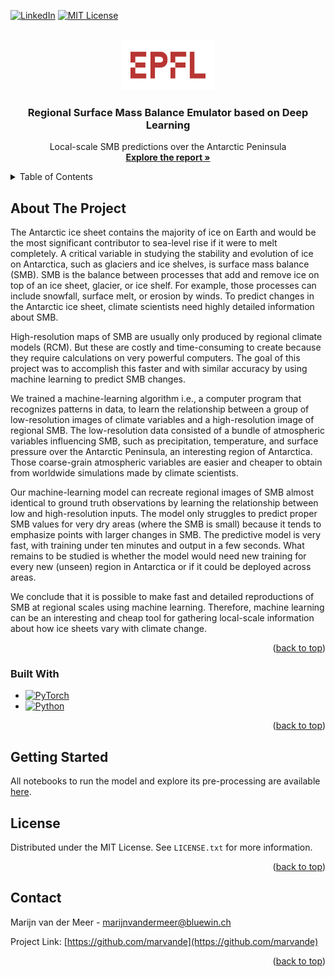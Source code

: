 [![LinkedIn][linkedin-shield]][linkedin-url]
[![MIT License][license-shield]][license-url]




<!-- PROJECT LOGO -->
<br />
<div align="center">
  <a href="https://github.com/othneildrew/Best-README-Template">
    <img src="images/EPFLlogo.png" alt="Logo" width="150" height="80">
  </a>

  <h3 align="center">Regional Surface Mass Balance Emulator based on Deep Learning</h3>

  <p align="center">
    Local-scale SMB predictions over the Antarctic Peninsula
    <br />
    <a href="https://github.com/marvande/master-thesis/blob/main/master_thesis.pdf"><strong>Explore the report »</strong></a>
    <br />
  </p>
</div>



<!-- TABLE OF CONTENTS -->
<details>
  <summary>Table of Contents</summary>
  <ol>
    <li>
      <a href="#about-the-project">About The Project</a>
      <ul>
        <li><a href="#built-with">Built With</a></li>
      </ul>
    </li>
    <li>
      <a href="#getting-started">Getting Started</a>
    </li>
    <li><a href="#license">License</a></li>
    <li><a href="#contact">Contact</a></li>
  </ol>
</details>



<!-- ABOUT THE PROJECT -->
## About The Project

The Antarctic ice sheet contains the majority of ice on Earth and would be the most significant
contributor to sea-level rise if it were to melt completely. A critical variable in studying the
stability and evolution of ice on Antarctica, such as glaciers and ice shelves, is surface mass
balance (SMB). SMB is the balance between processes that add and remove ice on top of an ice
sheet, glacier, or ice shelf. For example, those processes can include snowfall, surface melt, or
erosion by winds. To predict changes in the Antarctic ice sheet, climate scientists need highly
detailed information about SMB.

High-resolution maps of SMB are usually only produced by regional climate models (RCM).
But these are costly and time-consuming to create because they require calculations on very
powerful computers. The goal of this project was to accomplish this faster and with similar
accuracy by using machine learning to predict SMB changes.

We trained a machine-learning algorithm i.e., a computer program that recognizes patterns in
data, to learn the relationship between a group of low-resolution images of climate variables
and a high-resolution image of regional SMB. The low-resolution data consisted of a bundle
of atmospheric variables influencing SMB, such as precipitation, temperature, and surface
pressure over the Antarctic Peninsula, an interesting region of Antarctica. Those coarse-grain
atmospheric variables are easier and cheaper to obtain from worldwide simulations made by
climate scientists.

Our machine-learning model can recreate regional images of SMB almost identical to ground
truth observations by learning the relationship between low and high-resolution inputs. The
model only struggles to predict proper SMB values for very dry areas (where the SMB is small)
because it tends to emphasize points with larger changes in SMB. The predictive model is very
fast, with training under ten minutes and output in a few seconds. What remains to be studied is
whether the model would need new training for every new (unseen) region in Antarctica or if it
could be deployed across areas.

We conclude that it is possible to make fast and detailed reproductions of SMB at regional scales
using machine learning. Therefore, machine learning can be an interesting and cheap tool for
gathering local-scale information about how ice sheets vary with climate change.

<p align="right">(<a href="#readme-top">back to top</a>)</p>



### Built With

* [![PyTorch][pytorch.py]][pytorch-url]
* [![Python][python.py]][python-url]


<p align="right">(<a href="#readme-top">back to top</a>)</p>



<!-- GETTING STARTED -->
## Getting Started

All notebooks to run the model and explore its pre-processing are available [here](https://github.com/marvande/master-thesis/tree/main/scr/notebooks). 



<!-- LICENSE -->
## License

Distributed under the MIT License. See `LICENSE.txt` for more information.

<p align="right">(<a href="#readme-top">back to top</a>)</p>



<!-- CONTACT -->
## Contact

Marijn van der Meer - marijnvandermeer@bluewin.ch

Project Link: [https://github.com/marvande](https://github.com/marvande)

<p align="right">(<a href="#readme-top">back to top</a>)</p>


<!-- MARKDOWN LINKS & IMAGES -->
<!-- https://www.markdownguide.org/basic-syntax/#reference-style-links -->
[contributors-shield]: https://img.shields.io/github/contributors/othneildrew/Best-README-Template.svg?style=for-the-badge
[contributors-url]: https://github.com/marvande/master-thesis/graphs/contributors
[forks-shield]: https://img.shields.io/github/forks/othneildrew/Best-README-Template.svg?style=for-the-badge
[forks-url]: https://github.com/marvande/master-thesis/network/members
[stars-shield]: https://img.shields.io/github/stars/othneildrew/Best-README-Template.svg?style=for-the-badge
[stars-url]: https://github.com/marvande/master-thesis/stargazers
[issues-shield]: https://img.shields.io/github/issues/othneildrew/Best-README-Template.svg?style=for-the-badge
[issues-url]: https://github.com/marvande/master-thesis/issues
[license-shield]: https://img.shields.io/github/license/othneildrew/Best-README-Template.svg?style=for-the-badge
[linkedin-shield]: https://img.shields.io/badge/-LinkedIn-black.svg?style=for-the-badge&logo=linkedin&colorB=555
[linkedin-url]: https://www.linkedin.com/in/marijn-van-der-meer/
[product-screenshot]: images/screenshot.png
[pytorch-url]: https://pytorch.org/
[pytorch.py]: https://img.shields.io/badge/PyTorch-0769AD?style=for-the-badge&logo=PyTorch&logoColor=white
[python-url]: https://www.python.org/
[python.py]: https://img.shields.io/badge/Python-563D7C?style=for-the-badge&logo=python&logoColor=white
[license-shield]: https://img.shields.io/github/license/othneildrew/Best-README-Template.svg?style=for-the-badge
[license-url]: https://github.com/othneildrew/Best-README-Template/blob/master/LICENSE.txt
